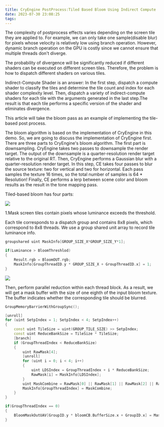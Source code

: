 ```yaml
---
title: CryEngine PostProcess:Tiled Based Bloom Using Indirect Compute
date: 2023-07-30 23:08:25
tags:
---
```


The complexity of postprocess effects varies depending on the screen tile they are applied to. For example, we can only take one sample(disable blur) for pixels whose velocity is relatively low using branch operation. However, dynamic branch operation on the GPU is costly since we cannot ensure that multiple threads don't diverge.

The probability of divergence will be significantly reduced if different shaders can be executed on different screen tiles. Therefore, the problem is how to dispatch different shaders on various tiles. 

Indirect-Compute Shader is an answer: In the first step, dispatch a compute shader to classify the tiles and determine the tile count and index for each shader complexity level. Then, dispatch a variety of indirect-compute shaders for each tile with the arguments generated in the last step.The result is that each tile performs a specific version of the shader and eliminates divergence.

This article will take the bloom pass as an example of implementing the tile-based post process.

The bloom algorithm is based on the implementation of CryEngine in this demo. So, we are going to discuss the implementation of CryEngine first. There are three parts to CryEngine's bloom algorithm. The first part is downsampling. CryEngine takes two passes to downsample the render target. The output of the downsample is a quarter-resolution render target relative to the original RT. Then, CryEngine performs a Gaussian blur with a quarter-resolution render target. In this step, CE takes four passes to blur the source texture: two for vertical and two for horizontal. Each pass samples the texture 16 times, so the total number of samples is 64 * Resolution! Finally, CE performs a lerp between scene color and bloom results as the result in the tone mapping pass.

Tiled-based bloom has four parts: 

![](https://cdn.jsdelivr.net/gh/lvcheng1229/lvcheng1229.github.io@main/PicGoImg/flowinfo2.jpg)

1.Mask screen tiles contain pixels whose luminance exceeds the threshold.

Each tile corresponds to a dispatch group and contains 8x8 pixels, which correspond to 8x8 threads. We use a group shared unit array to record tile luminance info. 

```cpp
groupshared uint MaskInfo[GROUP_SIZE_X*GROUP_SIZE_Y*1];

if(Luminance > BloomThreshlod)
{
	Result.rgb = BloomOUT.rgb;
	MaskInfo[GroupThreadID.y * GROUP_SIZE_X + GroupThreadID.x] = 1;
}
```

![](https://cdn.jsdelivr.net/gh/lvcheng1229/lvcheng1229.github.io@main/PicGoImg/maskbuffer.jpg)

Then, perform parallel reduction within each thread block. As a result, we will get a mask buffer with the size of one eighth of the input bloom texture. The buffer indicates whether the corresponding tile should be blurred.

```cpp
GroupMemoryBarrierWithGroupSync();

[unroll]
for (uint SetpIndex = 1; SetpIndex < 4; SetpIndex++)
{
	const uint TileSize = uint(GROUP_TILE_SIZE) >> SetpIndex;
	const uint ReduceBankSize = TileSize * TileSize;
	[branch]
	if (GroupThreadIndex < ReduceBankSize)
	{
		uint RawMask[4];
		[unroll]
		for (uint i = 0; i < 4; i++)
		{
			uint LDSIndex = GroupThreadIndex + i * ReduceBankSize;
			RawMask[i] = MaskInfo[LDSIndex];
		}
		uint MaskCombine = RawMask[0] || RawMask[1] || RawMask[2] || RawMask[3];
		MaskInfo[GroupThreadIndex] = MaskCombine;
	}
}

if(GroupThreadIndex == 0)
{
	BloomMaskOutUAV[GroupID.y * bloomCB.BufferSize.x + GroupID.x] = MaskInfo[0];
}
```